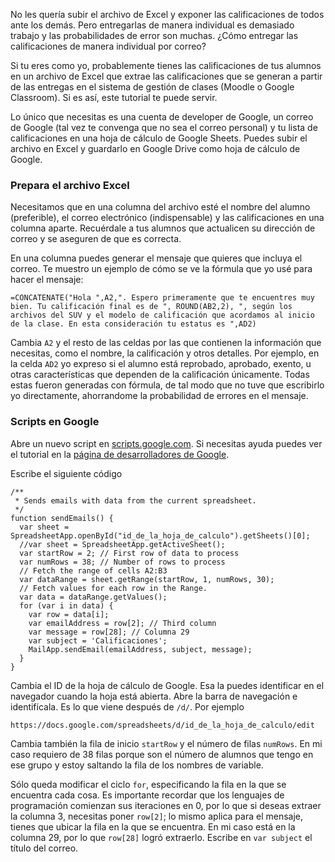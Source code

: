 No les quería subir el archivo de Excel y exponer las calificaciones de todos ante los demás. Pero entregarlas de manera individual es demasiado trabajo y las probabilidades de error son muchas. ¿Cómo entregar las calificaciones de manera individual por correo?

Si tu eres como yo, probablemente tienes las calificaciones de tus alumnos en un archivo de Excel que extrae las calificaciones que se generan a partir de las entregas en el sistema de gestión de clases (Moodle o Google Classroom). Si es así, este tutorial te puede servir.

Lo único que necesitas es una cuenta de developer de Google, un correo de Google (tal vez te convenga que no sea el correo personal) y tu lista de calificaciones en una hoja de cálculo de Google Sheets. Puedes subir el archivo en Excel y guardarlo en Google Drive como hoja de cálculo de Google.

### Prepara el archivo Excel

Necesitamos que en una columna del archivo esté el nombre del alumno (preferible), el correo electrónico (indispensable) y las calificaciones en una columna aparte. Recuérdale a tus alumnos que actualicen su dirección de correo y se aseguren de que es correcta.

En una columna puedes generar el mensaje que quieres que incluya el correo. Te muestro un ejemplo de cómo se ve la fórmula que yo usé para hacer el mensaje:

```
=CONCATENATE("Hola ",A2,". Espero primeramente que te encuentres muy bien. Tu calificación final es de ", ROUND(AB2,2), ", según los archivos del SUV y el modelo de calificación que acordamos al inicio de la clase. En esta consideración tu estatus es ",AD2)
```
Cambia `A2` y el resto de las celdas por las que contienen la información que necesitas, como el nombre, la calificación y otros detalles. Por ejemplo, en la celda `AD2` yo expreso si el alumno está reprobado, aprobado, exento, u otras características que dependen de la calificación únicamente. Todas estas fueron generadas con fórmula, de tal modo que no tuve que escribirlo yo directamente, ahorrandome la probabilidad de errores en el mensaje.


### Scripts en Google


Abre un nuevo script en [scripts.google.com](scripts.google.com). Si necesitas ayuda puedes ver el tutorial en la [página de desarrolladores de Google](https://developers.google.com/apps-script/overview). 

Escribe el siguiente código

```
/**
 * Sends emails with data from the current spreadsheet.
 */
function sendEmails() {
  var sheet = SpreadsheetApp.openById("id_de_la_hoja_de_calculo").getSheets()[0];
  //var sheet = SpreadsheetApp.getActiveSheet();
  var startRow = 2; // First row of data to process
  var numRows = 38; // Number of rows to process
  // Fetch the range of cells A2:B3
  var dataRange = sheet.getRange(startRow, 1, numRows, 30);
  // Fetch values for each row in the Range.
  var data = dataRange.getValues();
  for (var i in data) {
    var row = data[i];
    var emailAddress = row[2]; // Third column
    var message = row[28]; // Columna 29
    var subject = 'Calificaciones';
    MailApp.sendEmail(emailAddress, subject, message);
  }
}
```

Cambia el ID de la hoja de cálculo de Google. Esa la puedes identificar en el navegador cuando la hoja está abierta. Abre la barra de navegación e identifícala. Es lo que viene después de `/d/`. Por ejemplo

```https://docs.google.com/spreadsheets/d/id_de_la_hoja_de_calculo/edit```

Cambia también la fila de inicio `startRow` y el número de filas `numRows`. En mi caso requiero de 38 filas porque son el número de alumnos que tengo en ese grupo y estoy saltando la fila de los nombres de variable.

Sólo queda modificar el ciclo `for`, especificando la fila en la que se encuentra cada cosa. Es importante recordar que los lenguajes de programación comienzan sus iteraciones en 0, por lo que si deseas extraer la columna 3, necesitas poner `row[2]`; lo mismo aplica para el mensaje, tienes que ubicar la fila en la que se encuentra. En mi caso está en la columna 29, por lo que `row[28]` logró extraerlo. Escribe en `var subject` el título del correo.